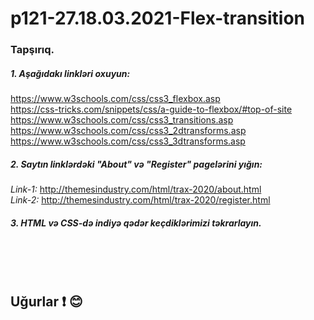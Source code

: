 # p121-27.18.03.2021-Flex-transition


### Tapşırıq.


##### 1. Aşağıdakı linkləri oxuyun:
https://www.w3schools.com/css/css3_flexbox.asp <br />
https://css-tricks.com/snippets/css/a-guide-to-flexbox/#top-of-site<br />
https://www.w3schools.com/css/css3_transitions.asp<br />
https://www.w3schools.com/css/css3_2dtransforms.asp<br />
https://www.w3schools.com/css/css3_3dtransforms.asp<br />


##### 2. Saytın linklərdəki "About" və "Register" pagelərini yığın:
_Link-1:_ http://themesindustry.com/html/trax-2020/about.html<br />
_Link-2:_ http://themesindustry.com/html/trax-2020/register.html<br />


##### 3. HTML və CSS-də indiyə qədər keçdiklərimizi təkrarlayın.

<br /><br /><br />
## Uğurlar :exclamation: :blush:
